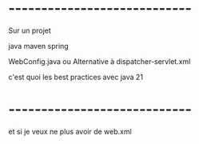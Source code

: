 # ----------------------------

Sur un projet

java maven spring

WebConfig.java 
ou Alternative à dispatcher-servlet.xml


c'est quoi les best practices avec java 21


# ----------------------------

et si je veux ne plus avoir de web.xml